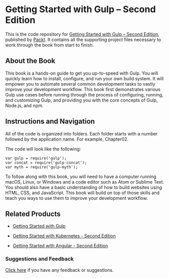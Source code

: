 # Getting Started with Gulp – Second Edition
This is the code repository for [Getting Started with Gulp – Second Edition](https://www.packtpub.com/application-development/getting-started-gulp-–-second-edition?utm_source=github&utm_medium=repository&utm_campaign=9781787283732), published by [Packt](https://www.packtpub.com/?utm_source=github). It contains all the supporting project files necessary to work through the book from start to finish.
## About the Book
This book is a hands-on guide to get you up-to-speed with Gulp. You will quickly learn how to install, configure, and run your own build system. It will empower you to automate several common development tasks to vastly improve your development workflow. This book first demonstrates various Gulp use cases before running through the process of configuring, running, and customizing Gulp, and providing you with the core concepts of Gulp, Node.js, and npm.


## Instructions and Navigation
All of the code is organized into folders. Each folder starts with a number followed by the application name. For example, Chapter02.



The code will look like the following:
```
var gulp = require('gulp');
var concat = require('gulp-concat');
var myth = require('gulp-myth');
```

To follow along with this book, you will need to have a computer running macOS, Linux, or
Windows and a code editor such as Atom or Sublime Text. You should also have a basic
understanding of how to build websites using HTML, CSS, and JavaScript. This book will
build on top of those skills and teach you ways to use them to improve your development
workflow.

## Related Products
* [Getting Started with Gulp](https://www.packtpub.com/web-development/getting-started-gulp?utm_source=github&utm_medium=repository&utm_campaign=9781784395766)

* [Getting Started with Kubernetes - Second Edition](https://www.packtpub.com/virtualization-and-cloud/getting-started-kubernetes-second-edition?utm_source=github&utm_medium=repository&utm_campaign=9781787283367)

* [Getting Started with Angular - Second Edition](https://www.packtpub.com/web-development/getting-started-angular-second-edition?utm_source=github&utm_medium=repository&utm_campaign=9781787125278)

### Suggestions and Feedback
[Click here](https://docs.google.com/forms/d/e/1FAIpQLSe5qwunkGf6PUvzPirPDtuy1Du5Rlzew23UBp2S-P3wB-GcwQ/viewform) if you have any feedback or suggestions.
